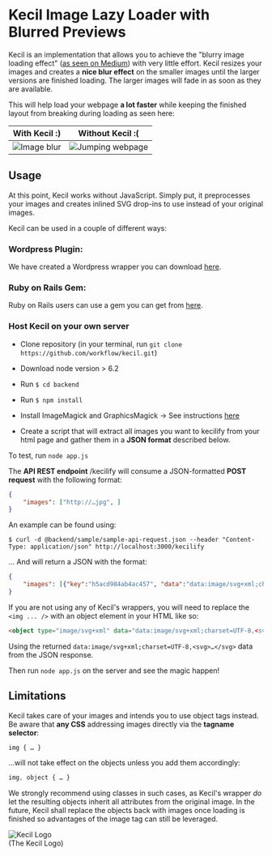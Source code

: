 # Kecil Image Lazy Loader with Blurred Previews

Kecil is an implementation that allows you to achieve the "blurry image loading effect" ([as seen on Medium](https://jmperezperez.com/medium-image-progressive-loading-placeholder)) with very little effort. Kecil resizes your images and creates a **nice blur effect** on the smaller images until the larger versions are finished loading. The larger images will fade in as soon as they are available.

This will help load your webpage **a lot faster** while keeping the finished layout from breaking during loading as seen here:

With Kecil :)   | Without Kecil :(
--------------- | ----------------
![Image blur](https://cloud.githubusercontent.com/assets/8395474/15454516/3fd91c6e-206d-11e6-8a8a-b08ea615c39a.gif) | ![Jumping webpage](http://aspiringwebdev.com/wp-content/uploads/2015/03/meal-plan-load-no-padding-bottom.gif)


## Usage

At this point, Kecil works without JavaScript. Simply put, it preprocesses your images and creates inlined SVG drop-ins to use instead of your original images.

Kecil can be used in a couple of different ways:

### Wordpress Plugin:

We have created a Wordpress wrapper you can download [here](https://github.com/danborufka/wp-kecil).

### Ruby on Rails Gem:

Ruby on Rails users can use a gem you can get from [here](https://something.com).

### Host Kecil on your own server

* Clone repository (in your terminal, run `git clone https://github.com/workflow/kecil.git`)
    
* Download node version > 6.2 

* Run `$ cd backend`

* Run `$ npm install`
    
* Install ImageMagick and GraphicsMagick
  -> See instructions [here](https://www.npmjs.com/package/gm)
    
* Create a script that will extract all images you want to kecilify from your html page and gather them in a **JSON format** described below.

To test, run `node app.js`
    
The **API REST endpoint** /kecilify will consume a JSON-formatted **POST request** with the following format:
    
```JSON
{
    "images": ["http://…jpg", ]
}
```

An example can be found using: 

```CURL
$ curl -d @backend/sample/sample-api-request.json --header "Content-Type: application/json" http://localhost:3000/kecilify
```
    
… And will return a JSON with the format:
    
```JSON
{
    "images": [{"key":"h5acd984ab4ac457", "data":"data:image/svg+xml;charset=UTF-8,<svg>…</svg>", "width": 300, "height": 200}, ]
}
```
    
If you are not using any of Kecil's wrappers, you will need to replace the `<img ... />` with an object element in your HTML like so: 
````html
<object type="image/svg+xml" data="data:image/svg+xml;charset=UTF-8,<svg>…</svg>">
````
    
Using the returned `data:image/svg+xml;charset=UTF-8,<svg>…</svg>` data from the JSON response.
    
Then run `node app.js` on the server and see the magic happen!


## Limitations

Kecil takes care of your images and intends you to use object tags instead. Be aware that **any CSS** addressing images directly via the **tagname selector**: 
````css
img { … }
````
 …will not take effect on the objects unless you add them accordingly: 
 ````css
 img, object { … }
 ```` 
 We strongly recommend using classes in such cases, as Kecil's wrapper *do* let the resulting objects inherit all attributes from the original image.
 In the future, Kecil shall replace the objects back with images once loading is finished so advantages of the image tag can still be leveraged.

![Kecil Logo](https://cloud.githubusercontent.com/assets/8395474/15454561/f2104a32-206e-11e6-957a-d5b660e95d8b.png)   
(The Kecil Logo)
